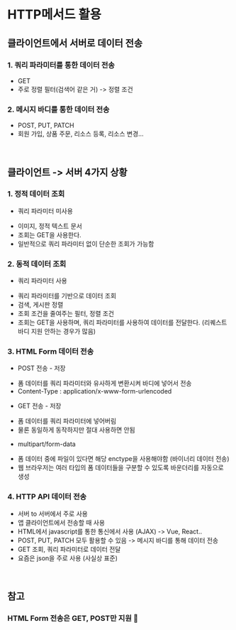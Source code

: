 # HTTP메서드 활용 
## 클라이언트에서 서버로 데이터 전송 
### 1. 쿼리 파라미터를 통한 데이터 전송 
* GET
* 주로 정렬 필터(검색어 같은 거)  -> 정렬 조건  
### 2. 메시지 바디를 통한 데이터 전송 
* POST, PUT, PATCH 
* 회원 가입, 상품 주문, 리소스 등록, 리소스 변경… 

<br/> 

## 클라이언트 -> 서버 4가지 상황 
### 1. 정적 데이터 조회
* 쿼리 파라미터 미사용 
- 이미지, 정적 텍스트 문서 
- 조회는 GET을 사용한다. 
- 일반적으로 쿼리 파라미터 없이 단순한 조회가 가능함 

### 2. 동적 데이터 조회
* 쿼리 파라미터 사용 
- 쿼리 파라미터를 기반으로 데이터 조회 
- 검색, 게시판 정렬 
- 조회 조건을 줄여주는 필터, 정렬 조건 
- 조회는 GET을 사용하며, 쿼리 파라미터를 사용하여 데이터를 전달한다.  (리퀘스트 바디 지원 안하는 경우가 많음) 

### 3. HTML Form 데이터 전송 
* POST 전송 - 저장 
- 폼 데이터를 쿼리 파라미터와 유사하게 변환시켜 바디에 넣어서 전송 
- Content-Type : application/x-www-form-urlencoded 
* GET 전송 - 저장 
- 폼 데이터를 쿼리 파라미터에 넣어버림 
- 물론 동일하게 동작하지만 절대 사용하면 안됨
* multipart/form-data 
- 폼 데이터 중에 파일이 있다면 해당 enctype을 사용해야함 (바이너리 데이터 전송) 
- 웹 브라우저는 여러 타입의 폼 데이터들을 구분할 수 있도록 바운더리를 자동으로 생성

### 4. HTTP API 데이터 전송 
* 서버 to 서버에서 주로 사용 
* 앱 클라이언트에서 전송할 때 사용 
* HTML에서 javascript를 통한 통신에서 사용 (AJAX) -> Vue, React.. 
* POST, PUT, PATCH 모두 활용할 수 있음 -> 메시지 바디를 통해 데이터 전송 
* GET 조회, 쿼리 파라미터로 데이터 전달 
* 요즘은 json을 주로 사용 (사실상 표준) 

<br/>

## 참고 
### HTML Form 전송은 GET, POST만 지원 
